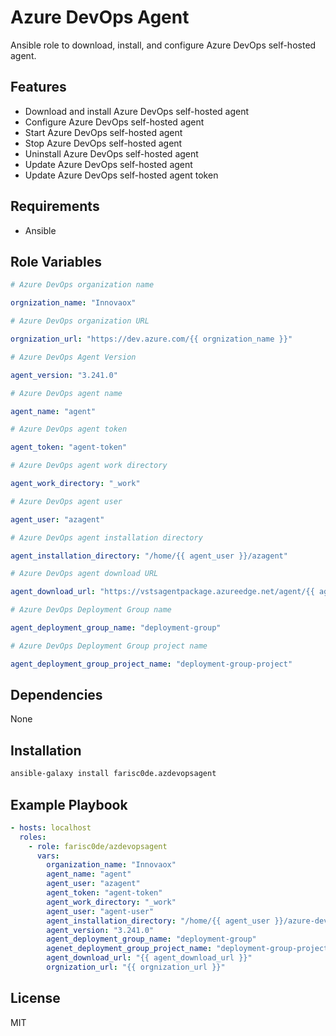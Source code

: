 # Azure DevOps Agent

Ansible role to download, install, and configure Azure DevOps self-hosted agent.

## Features

- Download and install Azure DevOps self-hosted agent
- Configure Azure DevOps self-hosted agent
- Start Azure DevOps self-hosted agent
- Stop Azure DevOps self-hosted agent
- Uninstall Azure DevOps self-hosted agent
- Update Azure DevOps self-hosted agent
- Update Azure DevOps self-hosted agent token

## Requirements

- Ansible

## Role Variables

```yaml
# Azure DevOps organization name

orgnization_name: "Innovaox"

# Azure DevOps organization URL

orgnization_url: "https://dev.azure.com/{{ orgnization_name }}"

# Azure DevOps Agent Version

agent_version: "3.241.0"

# Azure DevOps agent name

agent_name: "agent"

# Azure DevOps agent token

agent_token: "agent-token"

# Azure DevOps agent work directory

agent_work_directory: "_work"

# Azure DevOps agent user

agent_user: "azagent"

# Azure DevOps agent installation directory

agent_installation_directory: "/home/{{ agent_user }}/azagent"

# Azure DevOps agent download URL

agent_download_url: "https://vstsagentpackage.azureedge.net/agent/{{ agent_version }}/vsts-agent-linux-x64-{{ agent_version }}.tar.gz"

# Azure DevOps Deployment Group name

agent_deployment_group_name: "deployment-group"

# Azure DevOps Deployment Group project name

agent_deployment_group_project_name: "deployment-group-project"
```

## Dependencies

None

## Installation

```bash
ansible-galaxy install farisc0de.azdevopsagent
```

## Example Playbook

```yaml
- hosts: localhost
  roles:
    - role: farisc0de/azdevopsagent
      vars:
        organization_name: "Innovaox"
        agent_name: "agent"
        agent_user: "azagent"
        agent_token: "agent-token"
        agent_work_directory: "_work"
        agent_user: "agent-user"
        agent_installation_directory: "/home/{{ agent_user }}/azure-devops-agent"
        agent_version: "3.241.0"
        agent_deployment_group_name: "deployment-group"
        agenet_deployment_group_project_name: "deployment-group-project"
        agent_download_url: "{{ agent_download_url }}"
        orgnization_url: "{{ orgnization_url }}"
```

## License

MIT
